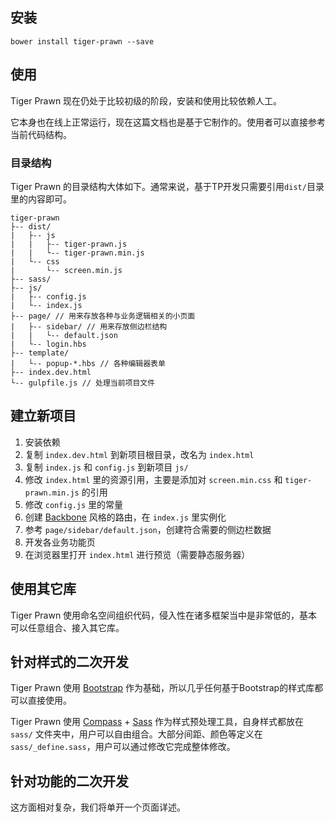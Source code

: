 ## 安装

    bower install tiger-prawn --save
    
## 使用

Tiger Prawn 现在仍处于比较初级的阶段，安装和使用比较依赖人工。

它本身也在线上正常运行，现在这篇文档也是基于它制作的。使用者可以直接参考当前代码结构。

### 目录结构

Tiger Prawn 的目录结构大体如下。通常来说，基于TP开发只需要引用`dist/`目录里的内容即可。

    tiger-prawn
    ├-- dist/
    |   ├-- js
    |   |   ├-- tiger-prawn.js
    |   |   └-- tiger-prawn.min.js
    |   └-- css
    |       └-- screen.min.js
    ├-- sass/
    ├-- js/
    |   ├-- config.js
    |   └-- index.js
    ├-- page/ // 用来存放各种与业务逻辑相关的小页面
    |   ├-- sidebar/ // 用来存放侧边栏结构
    |   |   └-- default.json
    |   └-- login.hbs
    ├-- template/
    |   └-- popup-*.hbs // 各种编辑器表单
    ├-- index.dev.html
    └-- gulpfile.js // 处理当前项目文件
    
## 建立新项目

1. 安装依赖
2. 复制 `index.dev.html` 到新项目根目录，改名为 `index.html`
3. 复制 `index.js` 和 `config.js` 到新项目 `js/`
4. 修改 `index.html` 里的资源引用，主要是添加对 `screen.min.css` 和 `tiger-prawn.min.js` 的引用
4. 修改 `config.js` 里的常量
5. 创建 [Backbone](http://backbonejs.org/#Router) 风格的路由，在 `index.js` 里实例化
6. 参考 `page/sidebar/default.json`，创建符合需要的侧边栏数据
7. 开发各业务功能页
8. 在浏览器里打开 `index.html` 进行预览（需要静态服务器）

## 使用其它库

Tiger Prawn 使用命名空间组织代码，侵入性在诸多框架当中是非常低的，基本可以任意组合、接入其它库。

## 针对样式的二次开发

Tiger Prawn 使用 [Bootstrap](https://getbootstrap.com/) 作为基础，所以几乎任何基于Bootstrap的样式库都可以直接使用。

Tiger Prawn 使用 [Compass](https://compass-style.org/) + [Sass](https://sass-lang.com/) 作为样式预处理工具，自身样式都放在 `sass/` 文件夹中，用户可以自由组合。大部分间距、颜色等定义在 `sass/_define.sass`，用户可以通过修改它完成整体修改。

## 针对功能的二次开发

这方面相对复杂，我们将单开一个页面详述。